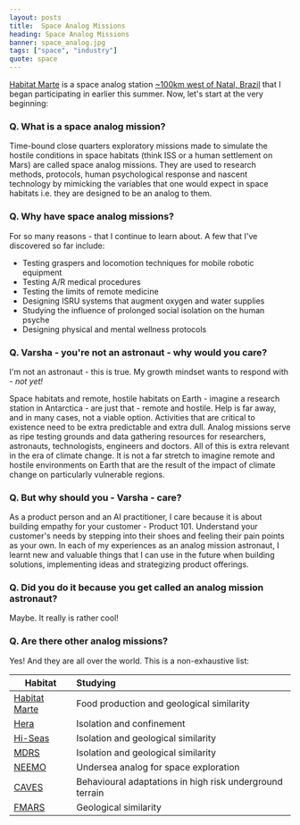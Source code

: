 ```yaml
---
layout: posts
title:  Space Analog Missions
heading: Space Analog Missions
banner: space_analog.jpg
tags: ["space", "industry"]
quote: space
---
```


[Habitat Marte](http://www.habitatmarte.com/) is a space analog station [~100km west of Natal, Brazil](https://goo.gl/maps/fxbxGofz4tgraKVA6) that I began participating in earlier this summer.
Now, let's start at the very beginning: 

### Q. What is a space analog mission?

Time-bound close quarters exploratory missions made to simulate the hostile conditions in space habitats (think ISS or a human settlement on Mars) are called space analog missions. They are used to research methods, protocols, human psychological response and nascent technology by mimicking the variables that one would expect in space habitats i.e. they are designed to be an analog to them. 

### Q. Why have space analog missions?
For so many reasons - that I continue to learn about. A few that I've discovered so far include: 
* Testing graspers and locomotion techniques for mobile robotic equipment
* Testing A/R medical procedures
* Testing the limits of remote medicine
* Designing ISRU systems that augment oxygen and water supplies
* Studying the influence of prolonged social isolation on the human psyche
* Designing physical and mental wellness protocols

### Q. Varsha - you're not an astronaut - why would you care?
I'm not an astronaut - this is true. My growth mindset wants to respond with - *not yet!*

Space habitats and remote, hostile habitats on Earth - imagine a research station in Antarctica - are just that - remote and hostile. Help is far away, and in many cases, not a viable option. Activities that are critical to existence need to be extra predictable and extra dull. Analog missions serve as ripe testing grounds and data gathering resources for researchers, astronauts, technologists, engineers and doctors. 
All of this is extra relevant in the era of climate change. It is not a far stretch to imagine remote and hostile environments on Earth that are the result of the impact of climate change on particularly vulnerable regions. 

### Q. But why should you - Varsha - care?
As a product person and an AI practitioner, I care because it is about building empathy for your customer - Product 101. Understand your customer's needs by stepping into their shoes and feeling their pain points as your own. In each of my experiences as an analog mission astronaut, I learnt new and valuable things that I can use in the future when building solutions, implementing ideas and strategizing product offerings. 

### Q. Did you do it because you get called an analog mission astronaut?
Maybe. It really is rather cool!

### Q. Are there other analog missions?
Yes! And they are all over the world. This is a non-exhaustive list:

| Habitat        | Studying           |
| ------------- |:-------------|
| [Habitat Marte](http://www.habitatmarte.com/) | Food production and geological similarity | 
| [Hera](https://www.nasa.gov/analogs/hera) | Isolation and confinement |
| [Hi-Seas](https://hi-seas.org/) | Isolation and geological similarity |
| [MDRS](http://mdrs.marssociety.org/) | Isolation and geological similarity |
| [NEEMO](https://www.nasa.gov/mission_pages/NEEMO/index.html) | Undersea analog for space exploration | 
| [CAVES](http://www.esa.int/Science_Exploration/Human_and_Robotic_Exploration/CAVES_and_Pangaea/What_is_CAVES) | Behavioural adaptations in high risk underground terrain |
| [FMARS](http://fmars.marssociety.org/) | Geological similarity |
